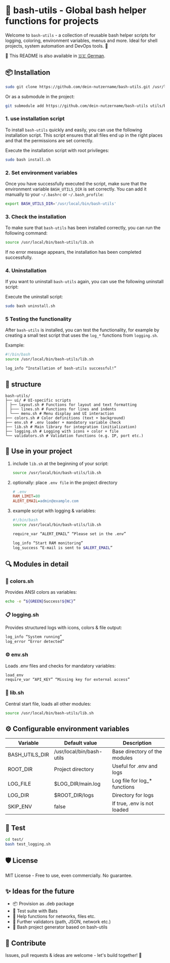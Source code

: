 # 🧰 bash-utils - Global bash helper functions for projects

Welcome to `bash-utils` - a collection of reusable bash helper scripts for logging, coloring, environment variables, menus and more. Ideal for shell projects, system automation and DevOps tools. 🚀

📖 This README is also available in [🇩🇪 German](README.de.md).

## 📦 Installation

```bash
sudo git clone https://github.com/dein-nutzername/bash-utils.git /usr/local/bin/bash-utils
```

Or as a submodule in the project:

```bash
git submodule add https://github.com/dein-nutzername/bash-utils utils/bash-utils
```

### 1. use **installation script**

To install `bash-utils` quickly and easily, you can use the following installation script. This script ensures that all files end up in the right places and that the permissions are set correctly.

Execute the installation script with root privileges:

```bash
sudo bash install.sh
```

### 2. **Set environment variables**

Once you have successfully executed the script, make sure that the environment variable `BASH_UTILS_DIR` is set correctly. You can add it manually to your `~/.bashrc` or `~/.bash_profile`:

```bash
export BASH_UTILS_DIR='/usr/local/bin/bash-utils'
```

### 3. **Check the installation**

To make sure that `bash-utils` has been installed correctly, you can run the following command:

```bash
source /usr/local/bin/bash-utils/lib.sh
```

If no error message appears, the installation has been completed successfully.

### 4. **Uninstallation**
If you want to uninstall `bash-utils` again, you can use the following uninstall script:

Execute the uninstall script:

```bash
sudo bash uninstall.sh
```

### 5 **Testing the functionality**
After `bash-utils` is installed, you can test the functionality, for example by creating a small test script that uses the `log_*` functions from `logging.sh`.

Example:

```bash
#!/bin/bash
source /usr/local/bin/bash-utils/lib.sh

log_info “Installation of bash-utils successful!”
```

## 📁 structure
```
bash-utils/
├── ui/ # UI-specific scripts
│ ├── layout.sh # Functions for layout and text formatting
│ ├─── lines.sh # Functions for lines and indents
│ └─── menu.sh # Menu display and UI interaction
├── colors.sh # Color definitions (text + background)
├── env.sh # .env loader + mandatory variable check
├── lib.sh # Main library for integration (initialization)
├── logging.sh # Logging with icons + color + file
└── validators.sh # Validation functions (e.g. IP, port etc.)
```

## 🚀 Use in your project
1. include `lib.sh` at the beginning of your script:
    ```bash
    source /usr/local/bin/bash-utils/lib.sh
    ```
2. optionally: place `.env file` in the project directory
    ```ini
    # .env
    RAM_LIMIT=80
    ALERT_EMAIL=admin@example.com
    ```
3. example script with logging & variables:
    ```bash
    #!/bin/bash
    source /usr/local/bin/bash-utils/lib.sh

    require_var “ALERT_EMAIL” “Please set in the .env”

    log_info “Start RAM monitoring”
    log_success “E-mail is sent to $ALERT_EMAIL”
    ```


## 🔍 Modules in detail

### 🎨 colors.sh
Provides ANSI colors as variables:
```bash
echo -e “${GREEN}Success!${NC}”
```

### 📋 logging.sh
Provides structured logs with icons, colors & file output:
```bash
log_info “System running”
log_error “Error detected”
```

### ⚙ env.sh
Loads .env files and checks for mandatory variables:
```bash
load_env
require_var “API_KEY” “Missing key for external access”
```

### 🧩 lib.sh
Central start file, loads all other modules:
```bash
source /usr/local/bin/bash-utils/lib.sh
```

## ⚙ Configurable environment variables

| Variable | Default value | Description |
|-----------------|-----------------------------------|-----------------------------------------------|
| BASH_UTILS_DIR | /usr/local/bin/bash-utils | Base directory of the modules |
| ROOT_DIR | Project directory | Useful for .env and logs |
| LOG_FILE | $LOG_DIR/main.log | Log file for log_* functions |
| LOG_DIR | $ROOT_DIR/logs | Directory for logs |
| SKIP_ENV | false | If true, .env is not loaded |

## 🧪 Test
```bash
cd test/
bash test_logging.sh
```

## 🛡 License
MIT License - Free to use, even commercially. No guarantee.

## ✨ Ideas for the future
- 📦 Provision as .deb package
- 🧪 Test suite with Bats
- 🧠 Help functions for networks, files etc.
- 🔐 Further validators (path, JSON, network etc.)
- 🧰 Bash project generator based on bash-utils

## 🤝 Contribute
Issues, pull requests & ideas are welcome - let's build together! 🚀